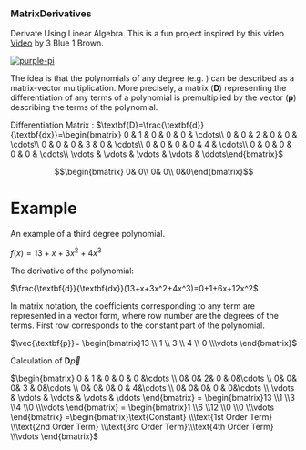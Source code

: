 ### MatrixDerivatives
Derivate Using Linear Algebra. This is a fun project inspired by this video [Video](https://www.youtube.com/watch?v=TgKwz5Ikpc8) by 3 Blue 1 Brown.

[![purple-pi](https://img.shields.io/badge/Rendered%20with-Purple%20Pi-bd00ff?style=flat-square)](https://github.com/nschloe/purple-pi?activate) 

The idea is that the polynomials of any degree (e.g. ) can be described as a matrix-vector multiplication. More precisely, a matrix (**D**) representing the differentiation of any terms of a polynomial is premultiplied by the vector (**p**) describing the terms of the polynomial.

Differentiation Matrix : $\textbf{D}=\frac{\textbf{d}}{\textbf{dx}}=\begin{bmatrix} 0 & 1 & 0 & 0 & 0 & \cdots\\ 0 & 0 & 2 & 0 & 0 & \cdots\\ 0 & 0 & 0 & 3 & 0 & \cdots\\ 0 & 0 & 0 & 0 & 4 & \cdots\\ 0 & 0 & 0 & 0 & 0 & \cdots\\ \vdots & \vdots & \vdots & \vdots & \ddots\end{bmatrix}$

$$\begin{bmatrix} 0& 0\\ 0& 0\\ 0&0\end{bmatrix}$$

# Example

An example of a third degree polynomial.

$f(x) = 13+x+3x^2+4x^3$

The derivative of the polynomial:

$\frac{\textbf{d}}{\textbf{dx}}(13+x+3x^2+4x^3)=0+1+6x+12x^2$


In matrix notation, the coefficients corresponding to any term are represented in a vector form, where row number are the degrees of the terms. First row corresponds to the constant part of the polynomial.

$\vec{\textbf{p}}= \begin{bmatrix}13 \\ 1 \\ 3 \\ 4 \\ 0 \\\vdots \end{bmatrix}$

Calculation of $\textbf{D} \vec{p}$

$\begin{bmatrix} 0 & 1 & 0 & 0 & 0 &\cdots \\ 0& 0& 2& 0 & 0&\cdots \\ 0& 0& 0& 3 & 0&\cdots \\ 0& 0& 0& 0 & 4&\cdots \\ 0& 0& 0& 0 & 0&\cdots \\ \vdots & \vdots & \vdots & \vdots & \ddots \end{bmatrix} = \begin{bmatrix}13 \\1 \\3 \\4 \\0 \\\vdots \end{bmatrix} = \begin{bmatrix}1 \\6 \\12 \\0 \\0 \\\vdots \end{bmatrix} =\begin{bmatrix}\text{Constant} \\\text{1st Order Term} \\\text{2nd Order Term} \\\text{3rd Order Term}\\\text{4th Order Term} \\\vdots \end{bmatrix}$

